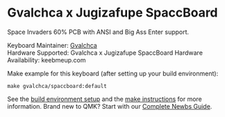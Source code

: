 Gvalchca x Jugizafupe SpaccBoard
======

Space Invaders 60% PCB with ANSI and Big Ass Enter support.

Keyboard Maintainer: [Gvalchca](https://github.com/Gvalch-ca)  
Hardware Supported: Gvalchca x Jugizafupe SpaccBoard
Hardware Availability: keebmeup.com

Make example for this keyboard (after setting up your build environment):

    make gvalchca/spaccboard:default

See the [build environment setup](https://docs.qmk.fm/#/getting_started_build_tools) and the [make instructions](https://docs.qmk.fm/#/getting_started_make_guide) for more information. Brand new to QMK? Start with our [Complete Newbs Guide](https://docs.qmk.fm/#/newbs).